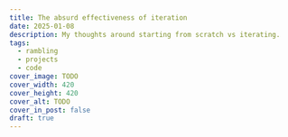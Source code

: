 ```yaml
---
title: The absurd effectiveness of iteration
date: 2025-01-08
description: My thoughts around starting from scratch vs iterating.
tags:
  - rambling
  - projects
  - code
cover_image: TODO
cover_width: 420
cover_height: 420
cover_alt: TODO
cover_in_post: false
draft: true
---
```

